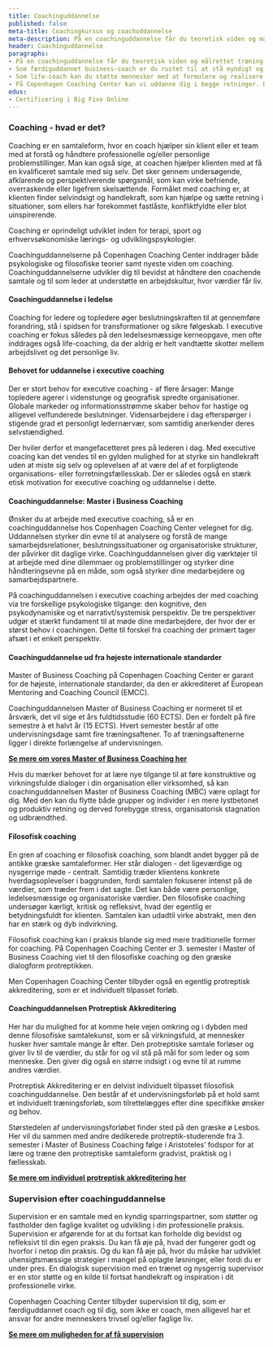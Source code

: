 ```yaml
---
title: Coachinguddannelse
published: false
meta-title: Coachingkursus og coachuddannelse
meta-description: På en coachinguddannelse får du teoretisk viden og målrettet træning i at coache. Du lærer at facilitere en udviklende samtale med en klient eller et team. I løbet af en coachinguddannelse vil du desuden selv være hovedpersonen i en lang række coachende samtaler. Derfor vil uddannelsen også forandre dig personligt og professionelt.
header: Coachinguddannelse
paragraphs:
- På en coachinguddannelse får du teoretisk viden og målrettet træning i at coache. Du lærer at facilitere en udviklende samtale med en klient eller et team. I løbet af en coachinguddannelse vil du desuden selv være hovedpersonen i en lang række coachende samtaler. Derfor vil uddannelsen også forandre dig personligt og professionelt.
- Som færdiguddannet business-coach er du rustet til at stå myndigt og støttende i mange former for professionelle samtaler. Det kan være procesmøder, medarbejderudvikling, konflikt- og krisehåndtering eller topledercoaching.
- Som life-coach kan du støtte mennesker med at formulere og realisere personlige og private mål.
- På Copenhagen Coaching Center kan vi uddanne dig i begge retninger. Du er derfor kommet til det helt rigtige sted, hvis du leder efter en coachinguddannelse.
edus:
- Certificering i Big Five Online
---
```


### Coaching - hvad er det?

Coaching er en samtaleform, hvor en coach hjælper sin klient eller et team med at forstå og håndtere professionelle og/eller personlige problemstillinger. Man kan også sige, at coachen hjælper klienten med at få en kvalificeret samtale med sig selv. Det sker gennem undersøgende, afklarende og perspektiverende spørgsmål, som kan virke befriende, overraskende eller ligefrem skelsættende. Formålet med coaching er, at klienten finder selvindsigt og handlekraft, som kan hjælpe og sætte retning i situationer, som ellers har forekommet fastlåste, konfliktfyldte eller blot uinspirerende.

Coaching er oprindeligt udviklet inden for terapi, sport og erhvervsøkonomiske lærings- og udviklingspsykologier.  

Coachinguddannelserne på Copenhagen Coaching Center inddrager både psykologiske og filosofiske teorier samt nyeste viden om coaching. Coachinguddannelserne udvikler dig til bevidst at håndtere den coachende samtale og til som leder at understøtte en arbejdskultur, hvor værdier får liv.

#### Coachinguddannelse i ledelse

Coaching for ledere og topledere øger beslutningskraften til at gennemføre forandring, stå i spidsen for transformationer og sikre følgeskab. I executive coaching er fokus således på den ledelsesmæssige kerneopgave, men ofte inddrages også life-coaching, da der aldrig er helt vandtætte skotter mellem arbejdslivet og det personlige liv.

#### Behovet for uddannelse i executive coaching

Der er stort behov for executive coaching - af flere årsager: Mange topledere agerer i videnstunge og geografisk spredte organisationer. Globale markeder og informationsstrømme skaber behov for hastige og alligevel velfunderede beslutninger. Vidensarbejdere i dag efterspørger i stigende grad et personligt ledernærvær, som samtidig anerkender deres selvstændighed.  

Der hviler derfor et mangefacetteret pres på lederen i dag. Med executive coacing kan det vendes til en gylden mulighed for at styrke sin handlekraft uden at miste sig selv og oplevelsen af at være del af et forpligtende organisations- eller forretningsfællesskab. Der er således også en stærk etisk motivation for executive coaching og uddannelse i dette.  

#### Coachinguddannelse: Master i Business Coaching

Ønsker du at arbejde med executive coaching, så er en coachinguddannelse hos Copenhagen Coaching Center velegnet for dig. Uddannelsen styrker din evne til at analysere og forstå de mange samarbejdsrelationer, beslutningssituationer og organisatoriske strukturer, der påvirker dit daglige virke. Coachinguddannelsen giver dig værktøjer til at arbejde med dine dilemmaer og problemstillinger og styrker dine håndteringsevne på en måde, som også styrker dine medarbejdere og samarbejdspartnere.

På coachinguddannelsen i executive coaching arbejdes der med coaching via tre forskellige psykologiske tilgange: den kognitive, den psykodynamiske og et narrativt/systemisk perspektiv. De tre perspektiver udgør et stærkt fundament til at møde dine medarbejdere, der hvor der er størst behov i coachingen. Dette til forskel fra coaching der primært tager afsæt i et enkelt perspektiv.

#### Coachinguddannelse ud fra højeste internationale standarder

Master of Business Coaching på Copenhagen Coaching Center er garant for de højeste, internationale standarder, da den er akkrediteret af European Mentoring and Coaching Council (EMCC).

Coachinguddannelsen Master of Business Coaching er normeret til et årsværk, det vil sige et års fuldtidsstudie (60 ECTS). Den er fordelt på fire semestre à et halvt år (15 ECTS). Hvert semester består af otte undervisningsdage samt fire træningsaftener. To af træningsaftenerne ligger i direkte forlængelse af undervisningen.

<ins>**[Se mere om vores Master of Business Coaching her](/academy/master-of-business-coaching/)**</ins>

Hvis du mærker behovet for at lære nye tilgange til at føre konstruktive og virkningsfulde dialoger i din organisation eller virksomhed, så kan coachinguddannelsen Master of Business Coaching (MBC) være oplagt for dig. Med den kan du flytte både grupper og individer i en mere lystbetonet og produktiv retning og derved forebygge stress, organisatorisk stagnation og udbrændthed.

#### Filosofisk coaching

En gren af coaching er filosofisk coaching, som blandt andet bygger på de antikke græske samtaleformer. Her står dialogen - det ligeværdige og nysgerrige møde - centralt. Samtidig træder klientens konkrete hverdagsoplevelser i baggrunden, fordi samtalen fokuserer intenst på de værdier, som træder frem i det sagte. Det kan både være personlige, ledelsesmæssige og organisatoriske værdier. Den filosofiske coaching undersøger kærligt, kritisk og refleksivt, hvad der egentlig er betydningsfuldt for klienten. Samtalen kan udadtil virke abstrakt, men den har en stærk og dyb indvirkning.  

Filosofisk coaching kan i praksis blande sig med mere traditionelle former for coaching. På Copenhagen Coaching Center er 3. semester i Master of Business Coaching viet til den filosofiske coaching og den græske dialogform protreptikken.

Men Copenhagen Coaching Center tilbyder også en egentlig protreptisk akkreditering, som er et individuelt tilpasset forløb.  

#### Coachinguddannelsen Protreptisk Akkreditering

Her har du mulighed for at komme hele vejen omkring og i dybden med denne filosofiske samtalekunst, som er så virkningsfuld, at mennesker husker hver samtale mange år efter. Den protreptiske samtale forløser og giver liv til de værdier, du står for og vil stå på mål for som leder og som menneske. Den giver dig også en større indsigt i og evne til at rumme andres værdier.

Protreptisk Akkreditering er en delvist individuelt tilpasset filosofisk coachinguddannelse. Den består af et undervisningsforløb på et hold samt et individuelt træningsforløb, som tilrettelægges efter dine specifikke ønsker og behov.

Størstedelen af undervisningsforløbet finder sted på den græske ø Lesbos. Her vil du sammen med andre dedikerede protreptik-studerende fra 3. semester i Master of Business Coaching følge i Aristoteles’ fodspor for at lære og træne den protreptiske samtaleform gradvist, praktisk og i fællesskab.

<ins>**[Se mere om individuel protreptisk akkreditering her](/academy/individuel-protreptisk-akkreditering/)**</ins>

### Supervision efter coachinguddannelse

Supervision er en samtale med en kyndig sparringspartner, som støtter og fastholder den faglige kvalitet og udvikling i din professionelle praksis. Supervision er afgørende for at du fortsat kan forholde dig bevidst og refleksivt til din egen praksis. Du kan få øje på, hvad der fungerer godt og hvorfor i netop din praksis. Og du kan få øje på, hvor du måske har udviklet uhensigtsmæssige strategier i mangel på oplagte løsninger, eller fordi du er under pres. En dialogisk supervision med en trænet og nysgerrig supervisor er en stor støtte og en kilde til fortsat handlekraft og inspiration i dit professionelle virke. 

Copenhagen Coaching Center tilbyder supervision til dig, som er færdiguddannet coach og til dig, som ikke er coach, men alligevel har et ansvar for andre menneskers trivsel og/eller faglige liv.

<ins>**[Se mere om muligheden for af få supervision](/coaching-service/#Supervisionogsparring)**</ins>
